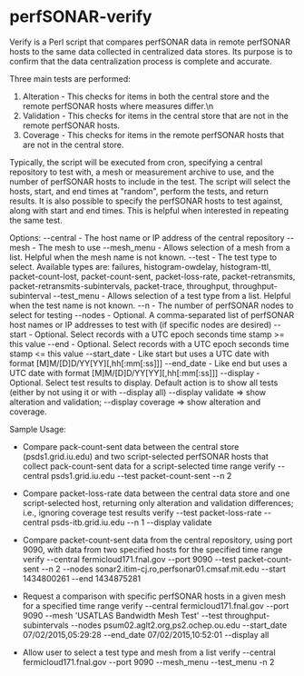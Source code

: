 # perfSONAR-verify
Verify is a Perl script that compares perfSONAR data in remote perfSONAR hosts to the same data collected in centralized data stores. Its purpose is to confirm that the data centralization process is complete and accurate.

Three main tests are performed:
1) Alteration - This checks for items in both the central store and the remote perfSONAR hosts where measures differ.\n
2) Validation - This checks for items in the central store that are not in the remote perfSONAR hosts.
3) Coverage - This checks for items in the remote perfSONAR hosts that are not in the central store.

Typically, the script will be executed from cron, specifying a central repository to test with, a mesh or measurement archive to use, and the number of perfSONAR hosts to include in the test. The script will select the hosts, start, and end times at "random", perform the tests, and return results. It is also possible to specify the perfSONAR hosts to test against, along with start and end times. This is helpful when interested in repeating the same test.

Options:
--central    - The host name or IP address of the central repository
--mesh       - The mesh to use
--mesh_menu  - Allows selection of a mesh from a list. Helpful when the mesh name is not known.
--test       - The test type to select. Available types are:
               failures, histogram-owdelay, histogram-ttl, packet-count-lost, packet-count-sent, packet-loss-rate,
               packet-retransmits, packet-retransmits-subintervals, packet-trace, throughput, throughput-subinterval
--test_menu  - Allows selection of a test type from a list. Helpful when the test name is not known.
--n          - The number of perfSONAR nodes to select for testing
--nodes      - Optional. A comma-separated list of perfSONAR host names or IP addresses to test with
               (if specific nodes are desired)
--start      - Optional. Select records with a UTC epoch seconds time stamp >= this value
--end        - Optional. Select records with a UTC epoch seconds time stamp <= this value
--start_date - Like start but uses a UTC date with format [M]M/[D]D/YY[YY][,hh[:mm[:ss]]]
--end_date   - Like end but uses a UTC date with format [M]M/[D]D/YY[YY][,hh[:mm[:ss]]]
--display    - Optional. Select test results to display. Default action is to show all tests
               (either by not using it or with --display all)
               --display validate => show alteration and validation;
               --display coverage => show alteration and coverage.

Sample Usage:
- Compare pack-count-sent data between the central store (psds1.grid.iu.edu) and two script-selected perfSONAR hosts that collect pack-count-sent data for a script-selected time range
verify --central psds1.grid.iu.edu --test packet-count-sent --n 2

- Compare packet-loss-rate data between the central data store and one script-selected host, returning only alteration and validation differences; i.e., ignoring coverage test results
verify --test packet-loss-rate --central psds-itb.grid.iu.edu --n 1 --display validate

- Compare packet-count-sent data from the central repository, using port 9090, with data from two specified hosts for the specified time range
verify --central fermicloud171.fnal.gov --port 9090 --test packet-count-sent --n 2 --nodes sonar2.itim-cj.ro,perfsonar01.cmsaf.mit.edu --start 1434800261 --end 1434875281

- Request a comparison with specific perfSONAR hosts in a given mesh for a specified time range
verify --central fermicloud171.fnal.gov --port 9090 --mesh 'USATLAS Bandwidth Mesh Test' --test throughput-subintervals --nodes psum02.aglt2.org,ps2.ochep.ou.edu --start_date 07/02/2015,05:29:28 --end_date 07/02/2015,10:52:01 --display all

- Allow user to select a test type and mesh from a list
verify --central fermicloud171.fnal.gov --port 9090 --mesh_menu --test_menu -n 2
